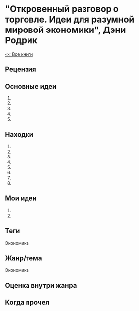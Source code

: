 # "Откровенный разговор о торговле. Идеи для разумной мировой экономики", Дэни Родрик

[<< Все книги](../README.md)

## Рецензия



## Основные идеи

1.

2.

3.

4.

5.



## Находки

1. 

2. 

3.

4.

5.

6.

7.

8.


## Мои идеи

1.

2.




## Теги

Экономика


## Жанр/тема

Экономика


## Оценка внутри жанра



## Когда прочел

